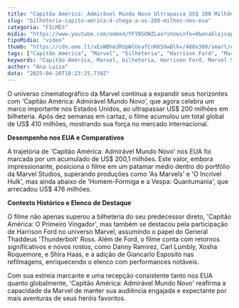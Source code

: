 ```yaml
---
title: "Capitão América: Admirável Mundo Novo Ultrapassa US$ 200 Milhões nos EUA"
slug: "bilheteria-capito-amrica-4-chega-a-us-200-milhes-nos-eua"
categoria: "FILMES"
midia: "https://www.youtube.com/embed/YFYBSOWZLao?showinfo=0&enablejsapi=1"
tipoMidia: "video"
thumb: "https://cdn.ome.lt/xEsWDhmJRUpWlUvafCnKK59wBlk=/480x360/smart/extras/conteudos/Captura_de_tela_2025-02-21_114644.png"
tags: ["Capitão América", "Marvel", "bilheteria", "Harrison Ford", "Marvel Studios", "cinema"]
keywords: "Capitão América, Marvel, bilheteria, Harrison Ford, Marvel Studios, cinema"
author: "Ana Luiza"
data: "2025-04-20T18:23:25.739Z"
---
```


O universo cinematográfico da Marvel continua a expandir seus horizontes com 'Capitão América: Admirável Mundo Novo', que agora celebra um marco importante nos Estados Unidos, ao ultrapassar US$ 200 milhões em bilheteria. Após dez semanas em cartaz, o filme acumulou um total global de US$ 410 milhões, mostrando sua força no mercado internacional.

**Desempenho nos EUA e Comparativos**

A trajetória de 'Capitão América: Admirável Mundo Novo' nos EUA foi marcada por um acumulado de US$ 200,1 milhões. Este valor, embora impressionante, posiciona o filme em um patamar médio dentro do portfólio da Marvel Studios, superando produções como 'As Marvels' e 'O Incrível Hulk', mas ainda abaixo de 'Homem-Formiga e a Vespa: Quantumania', que arrecadou US$ 476 milhões.

**Contexto Histórico e Elenco de Destaque**

O filme não apenas superou a bilheteria do seu predecessor direto, 'Capitão América: O Primeiro Vingador', mas também se destacou pela participação de Harrison Ford no universo Marvel, assumindo o papel do General Thaddeus 'Thunderbolt' Ross. Além de Ford, o filme conta com retornos significativos e novos rostos, como Danny Ramirez, Carl Lumbly, Xosha Roquemore, e Shira Haas, e a adição de Giancarlo Esposito nas refilmagens, enriquecendo o elenco com performances notáveis.

Com sua estreia marcante e uma recepção consistente tanto nos EUA quanto globalmente, 'Capitão América: Admirável Mundo Novo' reafirma a capacidade da Marvel de manter sua audiência engajada e expectante por mais aventuras de seus heróis favoritos.